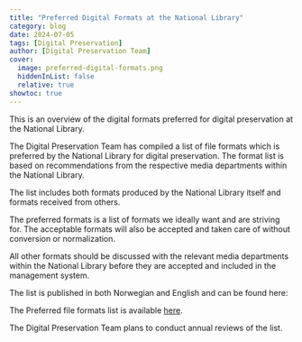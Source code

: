 ```yaml
---
title: "Preferred Digital Formats at the National Library"
category: blog
date: 2024-07-05
tags: [Digital Preservation]
author: [Digital Preservation Team]
cover:
  image: preferred-digital-formats.png
  hiddenInList: false
  relative: true
showtoc: true
---
```


This is an overview of the digital formats preferred for digital preservation at the National Library. 

The Digital Preservation Team has compiled a list of file formats which is preferred by the National Library for digital preservation. The format list is based on recommendations from the respective media departments within the National Library. 

The list includes both formats produced by the National Library itself and formats received from others.  

The preferred formats is a list of formats we ideally want and are striving for. The acceptable formats will also be accepted and taken care of without conversion or normalization. 

All other formats should be discussed with the relevant media departments within the National Library before they are accepted and included in the management system. 

The list is published in both Norwegian and English and can be found here: 

The Preferred file formats list is available [here](/docs/formats/preferred-formats-en/ "Link to our Preferred file formats list").

The Digital Preservation Team plans to conduct annual reviews of the list. 

